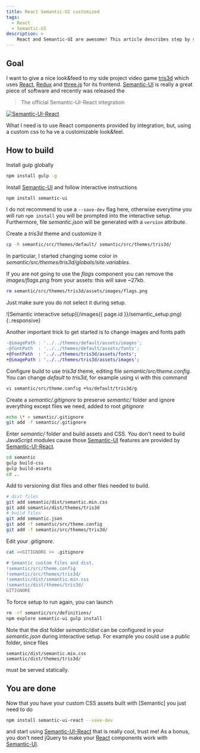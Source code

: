 ```yaml
---
title: React Semantic-UI customized
tags:
  - React
  - Semantic-UI
description: >
    React and Semantic-UI are awesome! This article describes step by sted how to use them together and create a custom build.
---
```


## Goal

I want to give a nice look&feed to my side project video game [tris3d] which uses [React], [Redux] and [three.js] for its frontend.
[Semantic-UI] is really a great piece of software and recently was released the

> The official Semantic-UI-React integration

[![Semantic-UI-React](http://react.semantic-ui.com/logo.png)][Semantic-UI-React]

What I need is to use React components provided by integration, but, using
a custom css to ha ve a customizable look&feel.

## How to build

Install gulp globally

```bash
npm install gulp -g
```

Install [Semantic-UI] and follow interactive instructions

```bash
npm install semantic-ui
```

I do not recommend to use a `--save-dev` flag here, otherwise everytime you
will run `npm install` you will be prompted into the interactive setup.
Furthermore, file *semantic.json* will be generated with a `version` attribute.

Create a *tris3d* theme and customize it

```bash
cp -R semantic/src/themes/default/ semantic/src/themes/tris3d/
```

In particular, I started changing some color in *semantic/src/themes/tris3d/globals/site.variables*.

If you are not going to use the *flags* component you can remove the *images/flags.png*
from your assets: this will save ~27kb.

```bash
rm semantic/src/themes/tris3d/assets/images/flags.png
```

Just make sure you do not select it during setup.

![Semantic interactive setup](/images{{ page.id }}/semantic_setup.png){:.responsive}

Another important trick to get started is to change images and fonts path

```diff
-@imagePath : '../../themes/default/assets/images';
-@fontPath  : '../../themes/default/assets/fonts';
+@fontPath  : '../../themes/tris3d/assets/fonts';
+@imagePath : '../../themes/tris3d/assets/images';
```

Configure build to use *tris3d* theme, editing file *semantic/src/theme.config*. You can change
*default* to *tris3d*, for example using vi with this command

```bash
vi semantic/src/theme.config +%s/default/tris3d/g
```

Create a *semantic/.gitignore* to preserve *semantic/* folder and ignore everything except files we need, added to root *gitignore*

```bash
echo \* > semantic/.gitignore
git add -f semantic/.gitignore
```

Enter *semantic/* folder and build assets and CSS. You don't need to build JavaScript modules cause those
[Semantic-UI] features are provided by [Semantic-UI-React].

```bash
cd semantic
gulp build-css
gulp build-assets
cd ..
```

Add to versioning dist files and other files needed to build.

```bash
# dist files
git add semantic/dist/semantic.min.css
git add semantic/dist/themes/tris3d
# build files
git add semantic.json
git add -f semantic/src/theme.config
git add -f semantic/src/themes/tris3d/
```

Edit your *.gitignore*.

```bash
cat <<GITIGNORE >> .gitignore

# Semantic custom files and dist.
!semantic/src/theme.config
!semantic/src/themes/tris3d/
!semantic/dist/semantic.min.css
!semantic/dist/themes/tris3d/
GITIGNORE
```

To force setup to run again, you can launch

```bash
rm -rf semantic/src/definitions/
npm explore semantic-ui gulp install
```

Note that the dist folder *semantic/dist* can be configured in your *semantic.json* during
interactive setup. For example you could use a *public* folder, since files

```
semantic/dist/semantic.min.css
semantic/dist/themes/tris3d/
```

must be served statically.

## You are done

Now that you have your custom CSS assets built with [Semantic] you just need to do

```bash
npm install semantic-ui-react --save-dev
```

and start using [Semantic-UI-React] that is really cool, trust me! As a bonus, you don't need jQuery
to make your [React] components work with [Semantic-UI].

[three.js]: https://threejs.org/ "three.js"
[tris3d]: https://play.tris3d.net "play tic tac toe in 3d"
[React]: https://facebook.github.io/react/ "React"
[Redux]: http://redux.js.org/ "Redux"
[Semantic-UI]: http://semantic-ui.com/ "Semantic UI"
[Semantic-UI-React]: http://react.semantic-ui.com/ "Semantic UI React"
